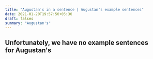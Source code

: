 ```yaml
---
title: "Augustan's in a sentence | Augustan's example sentences"
date: 2021-01-20T19:57:50+05:30
draft: falses
summary: "Augustan's"
---
```

## Unfortunately, we have no example sentences for Augustan's                 

